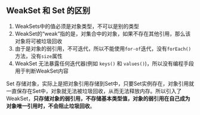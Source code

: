 
## WeakSet 和 Set 的区别
1. WeakSets中的值必须是对象类型，不可以是别的类型
2. WeakSet的“weak”指的是，对集合中的对象，如果不存在其他引用，那么该对象将可被垃圾回收
3. 由于是对象的弱引用，不可迭代，所以不能使用`for-of`迭代，没有`forEach()`方法，没有`size`属性
4. WeakSet 无法暴露任何迭代器(例如 `keys()` 和 `values()`)，所以没有编程手段用于判断WeakSet内容

Set 存储对象，实际上是把对象引用存储到Set中，只要Set实例存在，对象引用就一直保存在Set中，对象就无法被垃圾回收，从而无法释放内存。所以引入了WeakSet，**只存储对象的弱引用，不存储基本类型值，对象的弱引用在自己成为对象唯一引用时，不会阻止垃圾回收**。
